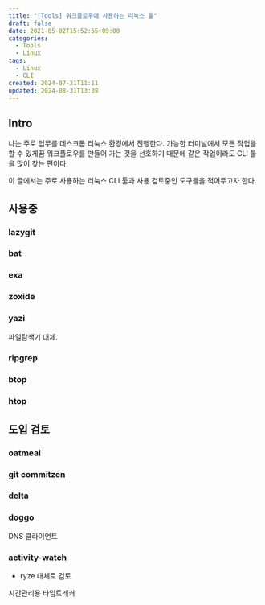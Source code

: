 ```yaml
---
title: "[Tools] 워크플로우에 사용하는 리눅스 툴"
draft: false
date: 2021-05-02T15:52:55+09:00
categories:
  - Tools
  - Linux
tags:
  - Linux
  - CLI
created: 2024-07-21T11:11
updated: 2024-08-31T13:39
---
```


## Intro

나는 주로 업무를 데스크톱 리눅스 환경에서 진행한다. 가능한 터미널에서 모든 작업을 할 수 있게끔 워크플로우를 만들어 가는 것을 선호하기 때문에 같은 작업이라도 CLI 툴을 많이 찾는 편이다.

이 글에서는 주로 사용하는 리눅스 CLI 툴과 사용 검토중인 도구들을 적어두고자 한다.

## 사용중

### lazygit

### bat

### exa

### zoxide

### yazi

파일탐색기 대체.

### ripgrep

### btop

### htop

## 도입 검토

### oatmeal

### git commitzen

### delta

### doggo

DNS 클라이언트

### activity-watch

- ryze 대체로 검토

시간관리용 타임트래커
